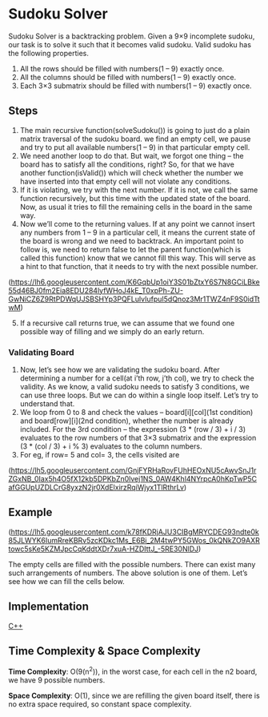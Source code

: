 # Sudoku Solver

Sudoku Solver is a backtracking problem. Given a 9×9 incomplete sudoku, our task is to solve it such that it becomes valid sudoku. 
Valid sudoku has the following properties.
1. All the rows should be filled with numbers(1 – 9) exactly once.
2. All the columns should be filled with numbers(1 – 9) exactly once.
3. Each 3×3 submatrix should be filled with numbers(1 – 9) exactly once.

## Steps

1. The main recursive function(solveSudoku()) is going to just do a plain matrix traversal of the sudoku board. we find an empty cell, we pause and try to put all available numbers(1 – 9) in that particular empty cell.
2. We need another loop to do that. But wait, we forgot one thing – the board has to satisfy all the conditions, right? So, for that we have another function(isValid()) which will check whether the number we have inserted into that empty cell will not violate any conditions.
3. If it is violating, we try with the next number. If it is not, we call the same function recursively, but this time with the updated state of the board. Now, as usual it tries to fill the remaining cells in the board in the same way.
4. Now we’ll come to the returning values. If at any point we cannot insert any numbers from 1 – 9 in a particular cell, it means the current state of the board is wrong and we need to backtrack. An important point to follow is, we need to return false to let the parent function(which is called this function) know that we cannot fill this way. This will serve as a hint to that function, that it needs to try with the next possible number.

(https://lh6.googleusercontent.com/K6GqbUp1oiY3S01bZtxY6S7N8GCiLBke55d46BJ0fm2Eia8EDU284lyfWHoJ4kE_T0xpPh-ZU-GwNiCZ6Z9RtPDWqUJSBSHYp3PQFLulvIufpuI5dQnoz3Mr1TWZ4nF9S0idTtwM)

5. If a recursive call returns true, we can assume that we found one possible way of filling and we simply do an early return.

### Validating Board

1. Now, let’s see how we are validating the sudoku board. After determining a number for a cell(at i’th row, j’th col), we try to check the validity. As we know, a valid sudoku needs to satisfy 3 conditions, we can use three loops. But we can do within a single loop itself. Let’s try to understand that.
2. We loop from 0 to 8 and check the values – board[i][col](1st condition) and board[row][i](2nd condition), whether the number is already included. For the 3rd condition – the expression (3 * (row / 3) + i / 3) evaluates to the row numbers of that 3×3 submatrix and the expression (3 * (col / 3) + i % 3) evaluates to the column numbers.
3. For eg, if row= 5 and col= 3, the cells visited are
   
(https://lh5.googleusercontent.com/GnjFYRHaRovFUhHEOxNU5cAwvSnJ1rZGxNB_0Iax5h4O5fX12kb5DPKbZn0lvej1NS_0AW4Khl4NYrpcA0hKpTwP5CafGGUpUZDLCrG8yxzN2jr0XdElxirzRqiWjyx1TlRthrLv)

## Example

(https://lh5.googleusercontent.com/k78fKDRjAJU3CIBgMRYCDEG93ndte0k85JLWYK6IumRreKBRv5zcKDkc1Ms_E6Bi_2M4twPY5GWos_0kQNkZO9AXRtowc5sKe5KZMJpcCqKddtXDr7xuA-HZDIttJ_-5RE30NlDJ)

The empty cells are filled with the possible numbers. There can exist many such arrangements of numbers. The above solution is one of them. Let’s see how we can fill the cells below.

## Implementation

[C++](../../../algorithms/CPlusPlus/Backtracking/sudoku-solver.cpp)

## Time Complexity & Space Complexity

**Time Complexity**: O(9(n<sup>2</sup>)), in the worst case, for each cell in the n2 board, we have 9 possible numbers.

**Space Complexity**: O(1), since we are refilling the given board itself, there is no extra space required, so constant space complexity.

